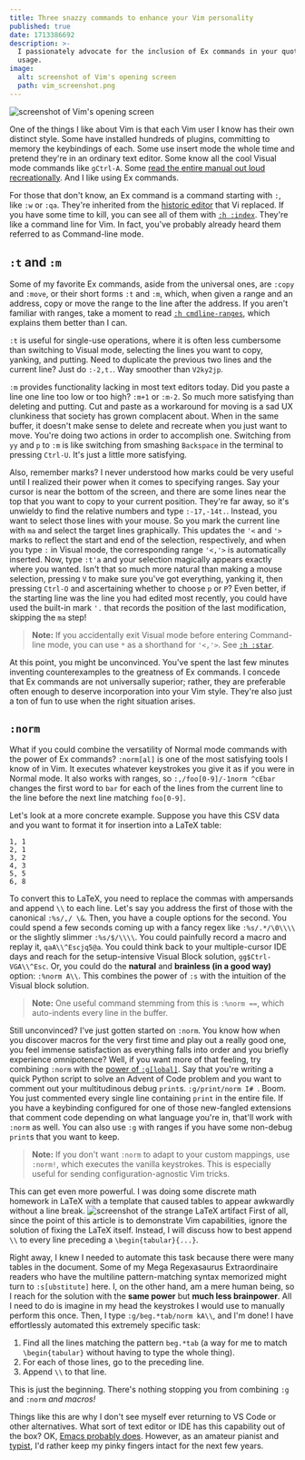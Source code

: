 ```yaml
---
title: Three snazzy commands to enhance your Vim personality
published: true
date: 1713386692
description: >-
  I passionately advocate for the inclusion of Ex commands in your quotidian Vim
  usage.
image:
  alt: screenshot of Vim's opening screen
  path: vim_screenshot.png
---
```

![screenshot of Vim's opening screen](vim_screenshot.png)

One of the things I like about Vim is that each Vim user I know has their own distinct style. Some have installed hundreds of plugins, committing to memory the keybindings of each. Some use insert mode the whole time and pretend they're in an ordinary text editor. Some know all the cool Visual mode commands like `gCtrl-A`. Some [read the entire manual out loud recreationally](https://youtu.be/rT-fbLFOCy0). And I like using Ex commands.

For those that don't know, an Ex command is a command starting with `:`, like `:w` or `:qa`. They're inherited from the [historic editor](https://en.wikipedia.org/wiki/Ex_(text_editor)) that Vi replaced. If you have some time to kill, you can see all of them with [`:h :index`](https://neovim.io/doc/user/vimindex.html#%3Aindex). They're like a command line for Vim. In fact, you've probably already heard them referred to as Command-line mode.

## `:t` and `:m`

Some of my favorite Ex commands, aside from the universal ones, are `:copy` and `:move`, or their short forms `:t` and `:m`, which, when given a range and an address, copy or move the range to the line after the address. If you aren't familiar with ranges, take a moment to read [`:h cmdline-ranges`](https://neovim.io/doc/user/cmdline.html#_4.-ex-command-line-ranges), which explains them better than I can.

`:t` is useful for single-use operations, where it is often less cumbersome than switching to Visual mode, selecting the lines you want to copy, yanking, and putting. Need to duplicate the previous two lines and the current line? Just do `:-2,t.`. Way smoother than `V2ky2jp`.

`:m` provides functionality lacking in most text editors today. Did you paste a line one line too low or too high? `:m+1` or `:m-2`. So much more satisfying than deleting and putting. Cut and paste as a workaround for moving is a sad UX clunkiness that society has grown complacent about. When in the same buffer, it doesn't make sense to delete and recreate when you just want to move. You're doing two actions in order to accomplish one. Switching from `yy` and `p` to `:m` is like switching from smashing `Backspace` in the terminal to pressing `Ctrl-U`. It's just a little more satisfying.

Also, remember marks? I never understood how marks could be very useful until I realized their power when it comes to specifying ranges. Say your cursor is near the bottom of the screen, and there are some lines near the top that you want to copy to your current position. They're far away, so it's unwieldy to find the relative numbers and type `:-17,-14t.`. Instead, you want to select those lines with your mouse. So you mark the current line with `ma` and select the target lines graphically. This updates the `'<` and `'>` marks to reflect the start and end of the selection, respectively, and when you type `:` in Visual mode, the corresponding range `'<,'>` is automatically inserted. Now, type `:t'a` and your selection magically appears exactly where you wanted. Isn't that so much more natural than making a mouse selection, pressing `V` to make sure you've got everything, yanking it, then pressing `Ctrl-O` and ascertaining whether to choose `p` or `P`? Even better, if the starting line was the line you had edited most recently, you could have used the built-in mark `'.` that records the position of the last modification, skipping the `ma` step!

> **Note:** If you accidentally exit Visual mode before entering Command-line
> mode, you can use `*` as a shorthand for `'<,'>`. See
> [`:h :star`](https://neovim.io/doc/user/cmdline.html#%3Astar).

At this point, you might be unconvinced. You've spent the last few minutes inventing counterexamples to the greatness of Ex commands. I concede that Ex commands are not universally superior; rather, they are preferable often enough to deserve incorporation into your Vim style. They're also just a ton of fun to use when the right situation arises.

## `:norm`

What if you could combine the versatility of Normal mode commands with the power of Ex commands? `:norm[al]` is one of the most satisfying tools I know of in Vim. It executes whatever keystrokes you give it as if you were in Normal mode. It also works with ranges, so `:,/foo[0-9]/-1norm ^cEbar` changes the first word to `bar` for each of the lines from the current line to the line before the next line matching `foo[0-9]`.

Let's look at a more concrete example. Suppose you have this CSV data and you want to format it for insertion into a LaTeX table:
```
1, 1
2, 1
3, 2
4, 3
5, 5
6, 8
```
To convert this to LaTeX, you need to replace the commas with ampersands and append `\\` to each line. Let's say you address the first of those with the canonical `:%s/,/ \&`. Then, you have a couple options for the second. You could spend a few seconds coming up with a fancy regex like `:%s/.*/\0\\\\` or the slightly slimmer `:%s/$/\\\\`. You could painfully record a macro and replay it, `qaA\\^Escjq5@a`. You could think back to your multiple-cursor IDE days and reach for the setup-intensive Visual Block solution, `gg$Ctrl-VGA\\^Esc`. Or, you could do the **natural** and **brainless (in a good way)** option: `:%norm A\\`. This combines the power of `:s` with the intuition of the Visual block solution.

> **Note:** One useful command stemming from this is `:%norm ==`, which
> auto-indents every line in the buffer.

Still unconvinced? I've just gotten started on `:norm`. You know how when you discover macros for the very first time and play out a really good one, you feel immense satisfaction as everything falls into order and you briefly experience omnipotence? Well, if you want more of that feeling, try combining `:norm` with the [power of `:g[lobal]`](https://vim.fandom.com/wiki/Power_of_g). Say that you're writing a quick Python script to solve an Advent of Code problem and you want to comment out your multitudinous debug `print`s. `:g/print/norm I# `. Boom. You just commented every single line containing `print` in the entire file. If you have a keybinding configured for one of those new-fangled extensions that comment code depending on what language you're in, that'll work with `:norm` as well. You can also use `:g` with ranges if you have some non-debug `print`s that you want to keep.

> **Note:** If you don't want `:norm` to adapt to your custom mappings, use
> `:norm!`, which executes the vanilla keystrokes. This is especially useful
> for sending configuration-agnostic Vim tricks.

This can get even more powerful. I was doing some discrete math homework in LaTeX with a template that caused tables to appear awkwardly without a line break.
![screenshot of the strange LaTeX artifact](inline_table.png "Look, an excuse to practice our Vim skills!")
First of all, since the point of this article is to demonstrate Vim capabilities, ignore the solution of fixing the LaTeX itself. Instead, I will discuss how to best append `\\` to every line preceding a `\begin{tabular}{...}`.

Right away, I knew I needed to automate this task because there were many tables in the document. Some of my Mega Regexasaurus Extraordinaire readers who have the multiline pattern-matching syntax memorized might turn to `:s[ubstitute]` here. I, on the other hand, am a mere human being, so I reach for the solution with the **same power** but **much less brainpower**. All I need to do is imagine in my head the keystrokes I would use to manually perform this once. Then, I type `:g/beg.*tab/norm kA\\`, and I'm done! I have effortlessly automated this extremely specific task:
1. Find all the lines matching the pattern `beg.*tab` (a way for me to match `\begin{tabular}` without having to type the whole thing).
1. For each of those lines, go to the preceding line.
1. Append `\\` to that line.

This is just the beginning. There's nothing stopping you from combining `:g` and `:norm` *and macros!*

Things like this are why I don't see myself ever returning to VS&nbsp;Code or other alternatives. What sort of text editor or IDE has this capability out of the box? OK, [Emacs probably does](https://xkcd.com/378/). However, as an amateur pianist and [typist](/blog/learning-3l), I'd rather keep my pinky fingers intact for the next few years.
